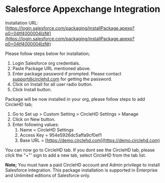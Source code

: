 # Salesforce Appexchange Integration

Installation URL: [https://login.salesforce.com/packaging/installPackage.apexp?p0=04tf4000004IzNt](https://login.salesforce.com/packaging/installPackage.apexp?p0=04tf4000004IzNt)

Please follow steps below for installation;

1. Login Salesforce org credentials.
2. Paste Package URL mentioned above.
3. Enter package password if prompted. Please contact support@circlehd.com for getting the password.
4. Click on Install for all user radio button.
5. Click Install button.

Package will be now installed in your org, please follow steps to add CircleHD tab;

1. Go to Set up &gt; Custom Setting &gt; CircleHD Settings &gt; Manage
2. Click on New button.
3. Enter following values:
   1. Name = CircleHD Settings
   2. Access Key = 954e5926dc5affa9cf0ef1
   3. Base URL = [https://demo.circlehd.com](https://demo.circlehd.com)

You can now go to CircleHD tab. If you dont see the CircleHD tab, please click the "+"' sign to add a new tab, select CircleHD from the tab list.

**Note;** You must have a paid CircleHD account and Admin privilege to install Salesforce integration. This package installation is supported in Enterprise and Unlimited editions of Salesforce only.

